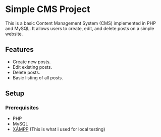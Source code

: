 # Simple CMS Project

This is a basic Content Management System (CMS) implemented in PHP and MySQL. It allows users to create, edit, and delete posts on a simple website.

## Features

- Create new posts.
- Edit existing posts.
- Delete posts.
- Basic listing of all posts.

## Setup

### Prerequisites

- PHP
- MySQL
- [XAMPP](https://www.apachefriends.org/index.html) (This is what i used for local testing)
